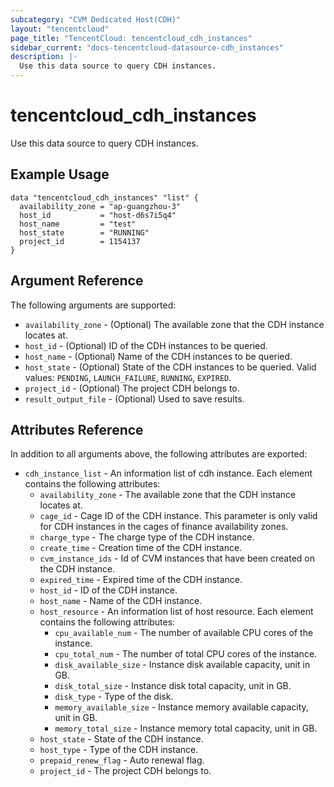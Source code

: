 ```yaml
---
subcategory: "CVM Dedicated Host(CDH)"
layout: "tencentcloud"
page_title: "TencentCloud: tencentcloud_cdh_instances"
sidebar_current: "docs-tencentcloud-datasource-cdh_instances"
description: |-
  Use this data source to query CDH instances.
---
```


# tencentcloud_cdh_instances

Use this data source to query CDH instances.

## Example Usage

```hcl
data "tencentcloud_cdh_instances" "list" {
  availability_zone = "ap-guangzhou-3"
  host_id           = "host-d6s7i5q4"
  host_name         = "test"
  host_state        = "RUNNING"
  project_id        = 1154137
}
```

## Argument Reference

The following arguments are supported:

* `availability_zone` - (Optional) The available zone that the CDH instance locates at.
* `host_id` - (Optional) ID of the CDH instances to be queried.
* `host_name` - (Optional) Name of the CDH instances to be queried.
* `host_state` - (Optional) State of the CDH instances to be queried. Valid values: `PENDING`, `LAUNCH_FAILURE`, `RUNNING`, `EXPIRED`.
* `project_id` - (Optional) The project CDH belongs to.
* `result_output_file` - (Optional) Used to save results.

## Attributes Reference

In addition to all arguments above, the following attributes are exported:

* `cdh_instance_list` - An information list of cdh instance. Each element contains the following attributes:
  * `availability_zone` - The available zone that the CDH instance locates at.
  * `cage_id` - Cage ID of the CDH instance. This parameter is only valid for CDH instances in the cages of finance availability zones.
  * `charge_type` - The charge type of the CDH instance.
  * `create_time` - Creation time of the CDH instance.
  * `cvm_instance_ids` - Id of CVM instances that have been created on the CDH instance.
  * `expired_time` - Expired time of the CDH instance.
  * `host_id` - ID of the CDH instance.
  * `host_name` - Name of the CDH instance.
  * `host_resource` - An information list of host resource. Each element contains the following attributes:
    * `cpu_available_num` - The number of available CPU cores of the instance.
    * `cpu_total_num` - The number of total CPU cores of the instance.
    * `disk_available_size` - Instance disk available capacity, unit in GB.
    * `disk_total_size` - Instance disk total capacity, unit in GB.
    * `disk_type` - Type of the disk.
    * `memory_available_size` - Instance memory available capacity, unit in GB.
    * `memory_total_size` - Instance memory total capacity, unit in GB.
  * `host_state` - State of the CDH instance.
  * `host_type` - Type of the CDH instance.
  * `prepaid_renew_flag` - Auto renewal flag.
  * `project_id` - The project CDH belongs to.



